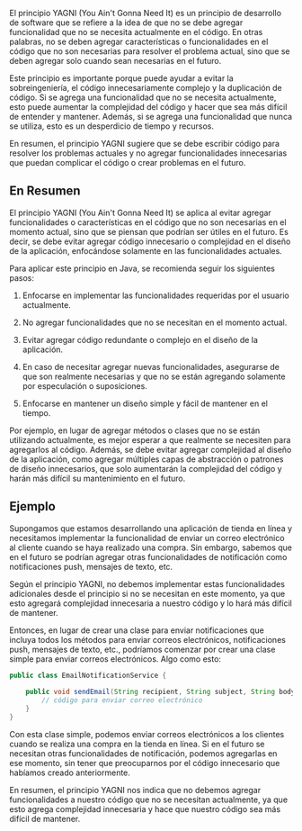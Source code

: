 El principio YAGNI (You Ain't Gonna Need It) es un principio de desarrollo de software que se refiere a la idea de que no se debe agregar funcionalidad que no se necesita actualmente en el código. En otras palabras, no se deben agregar características o funcionalidades en el código que no son necesarias para resolver el problema actual, sino que se deben agregar solo cuando sean necesarias en el futuro.

Este principio es importante porque puede ayudar a evitar la sobreingeniería, el código innecesariamente complejo y la duplicación de código. Si se agrega una funcionalidad que no se necesita actualmente, esto puede aumentar la complejidad del código y hacer que sea más difícil de entender y mantener. Además, si se agrega una funcionalidad que nunca se utiliza, esto es un desperdicio de tiempo y recursos.

En resumen, el principio YAGNI sugiere que se debe escribir código para resolver los problemas actuales y no agregar funcionalidades innecesarias que puedan complicar el código o crear problemas en el futuro.

## En Resumen

El principio YAGNI (You Ain't Gonna Need It) se aplica  al evitar agregar funcionalidades o características en el código que no son necesarias en el momento actual, sino que se piensan que podrían ser útiles en el futuro. Es decir, se debe evitar agregar código innecesario o complejidad en el diseño de la aplicación, enfocándose solamente en las funcionalidades actuales.

Para aplicar este principio en Java, se recomienda seguir los siguientes pasos:

1. Enfocarse en implementar las funcionalidades requeridas por el usuario actualmente.

2. No agregar funcionalidades que no se necesitan en el momento actual.

3. Evitar agregar código redundante o complejo en el diseño de la aplicación.

4. En caso de necesitar agregar nuevas funcionalidades, asegurarse de que son realmente necesarias y que no se están agregando solamente por especulación o suposiciones.

5. Enfocarse en mantener un diseño simple y fácil de mantener en el tiempo.

Por ejemplo, en lugar de agregar métodos o clases que no se están utilizando actualmente, es mejor esperar a que realmente se necesiten para agregarlos al código. Además, se debe evitar agregar complejidad al diseño de la aplicación, como agregar múltiples capas de abstracción o patrones de diseño innecesarios, que solo aumentarán la complejidad del código y harán más difícil su mantenimiento en el futuro.

## Ejemplo

Supongamos que estamos desarrollando una aplicación de tienda en línea y necesitamos implementar la funcionalidad de enviar un correo electrónico al cliente cuando se haya realizado una compra. Sin embargo, sabemos que en el futuro se podrían agregar otras funcionalidades de notificación como notificaciones push, mensajes de texto, etc.

Según el principio YAGNI, no debemos implementar estas funcionalidades adicionales desde el principio si no se necesitan en este momento, ya que esto agregará complejidad innecesaria a nuestro código y lo hará más difícil de mantener.

Entonces, en lugar de crear una clase para enviar notificaciones que incluya todos los métodos para enviar correos electrónicos, notificaciones push, mensajes de texto, etc., podríamos comenzar por crear una clase simple para enviar correos electrónicos. Algo como esto:

``` java
public class EmailNotificationService {
    
    public void sendEmail(String recipient, String subject, String body) {
        // código para enviar correo electrónico
    }
}
```

Con esta clase simple, podemos enviar correos electrónicos a los clientes cuando se realiza una compra en la tienda en línea. Si en el futuro se necesitan otras funcionalidades de notificación, podemos agregarlas en ese momento, sin tener que preocuparnos por el código innecesario que habíamos creado anteriormente.

En resumen, el principio YAGNI nos indica que no debemos agregar funcionalidades a nuestro código que no se necesitan actualmente, ya que esto agrega complejidad innecesaria y hace que nuestro código sea más difícil de mantener.